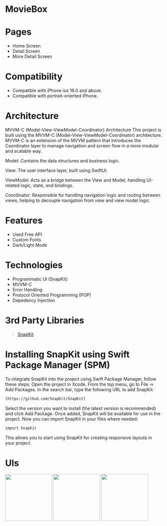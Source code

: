 # MovieBox

# Pages
- Home Screen
- Detail Screen
- More Detail Screen

# Compatibility
- Compatible with iPhone ios 16.0 and above.
- Compatible with portrait-oriented iPhone.

# Architecture
MVVM-C (Model-View-ViewModel-Coordinator) Architecture
This project is built using the MVVM-C (Model-View-ViewModel-Coordinator) architecture. MVVM-C is an extension of the MVVM pattern that introduces the Coordinator layer to manage navigation and screen flow in a more modular and scalable way.

Model: Contains the data structures and business logic.

View: The user interface layer, built using SwiftUI.

ViewModel: Acts as a bridge between the View and Model, handling UI-related logic, state, and bindings.

Coordinator: Responsible for handling navigation logic and routing between views, helping to decouple navigation from view and view model logic.

# Features
- Used Free API
- Custom Fonts
- Dark/Light Mode

# Technologies
- Programmatic UI (SnapKit)
- MVVM-C
- Error Handling
- Protocol Oriented Programming (POP)
- Depedency Injection
  
# 3rd Party Libraries
> <a href="https://github.com/SnapKit/SnapKit.git">SnapKit</a>

# Installing SnapKit using Swift Package Manager (SPM)
To integrate SnapKit into the project using Swift Package Manager, follow these steps:
Open the project in Xcode.
From the top menu, go to File -> Add Packages.
In the search bar, type the following URL to add SnapKit:
```bash
(https://github.com/SnapKit/SnapKit)
```
Select the version you want to install (the latest version is recommended) and click Add Package.
Once added, SnapKit will be available for use in the project.
Now you can import SnapKit in your files where needed:
```bash
import SnapKit
```
This allows you to start using SnapKit for creating responsive layouts in your project.


# UIs
<img src="https://github.com/user-attachments/assets/9ac1e19c-5fa4-46f8-b4ee-15f13feaa207" width="150">
<img src="https://github.com/user-attachments/assets/30089343-514b-4694-8cb0-ade5682b3b18" width="150">
<img src="https://github.com/user-attachments/assets/b3453306-d3fe-4be9-b23b-c603e32b9b2d" width="150">
